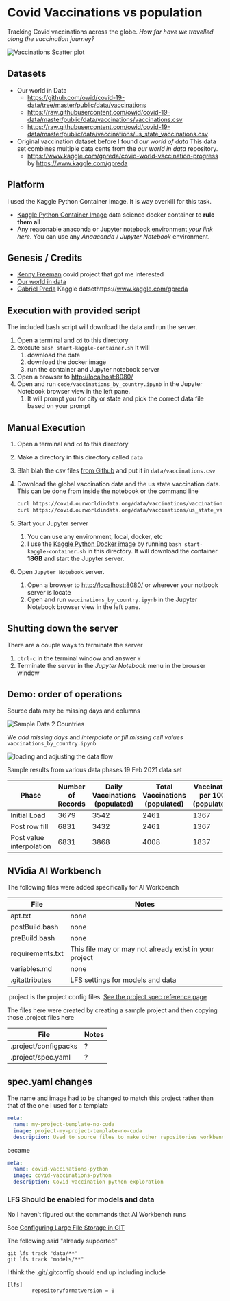 # Covid Vaccinations vs population

Tracking Covid vaccinations across the globe.  _How far have we travelled along the vaccination journey?_

![Vaccinations Scatter plot](log-log-scatter-plot.png)

## Datasets

* Our world in Data
  * <https://github.com/owid/covid-19-data/tree/master/public/data/vaccinations>
  * <https://raw.githubusercontent.com/owid/covid-19-data/master/public/data/vaccinations/vaccinations.csv>
  * <https://raw.githubusercontent.com/owid/covid-19-data/master/public/data/vaccinations/us_state_vaccinations.csv>
* Original vaccination dataset before I found _our world of data_  This data set combines multiple data cents from the _our world in data_ repository.
  * <https://www.kaggle.com/gpreda/covid-world-vaccination-progress> by <https://www.kaggle.com/gpreda>

## Platform

I used the Kaggle Python Container Image. It is way overkill for this task.

* [Kaggle Python Container Image](https://github.com/Kaggle/docker-python) data science docker container to **rule them all**
* Any reasonable anaconda or Jupyter notebook environment _your link here_. You can use any _Anaaconda_ / _Jupyter Notebook_ environment.

## Genesis / Credits

* [Kenny Freeman](https://github.com/Ken-Freeman) covid project that got me interested
* [Our world in data](https://github.com/owid/covid-19-data)
* [Gabriel Preda](https://www.kaggle.com/gpreda) Kaggle datsethttps://www.kaggle.com/gpreda

## Execution with provided script

The included bash script will download the data and run the server.

1. Open a terminal and `cd` to this directory
1. execute `bash start-kaggle-container.sh` It will
    1. download the data
    1. download the docker image
    1. run the container and Jupyter notebook server
1. Open a browser to <http://localhost:8080/>
1. Open and run `code/vaccinations_by_country.ipynb` in the Jupyter Notebook browser view in the left pane.
    1. It will prompt you for city or state and pick the correct data file based on your prompt

## Manual Execution

1. Open a terminal and `cd` to this directory
1. Make a directory in this directory called `data`
1. Blah blah the csv files [from Github](https://github.com/owid/covid-19-data/blob/master/public/data/vaccinations/vaccinations.csv)  and put it in `data/vaccinations.csv`
1. Download the global vaccination data and the us state vaccination data.  This can be done from inside the notebook or the command line

    ```bash
    curl https://covid.ourworldindata.org/data/vaccinations/vaccinations.csv -o data/vaccinations_world.csv
    curl https://covid.ourworldindata.org/data/vaccinations/us_state_vaccinations.csv -o data/vaccinations_state.csv
    ```

1. Start your Jupyter server
    1. You can use any environment, local, docker, etc
    2. I use the [Kaggle Python Docker image](<https://github.com/Kaggle/docker-python>) by running `bash start-kaggle-container.sh` in this directory.  It will download the container **18GB** and start the Jupyter server.
1. Open `Jupyter Notebook` server.
    1. Open a browser to <http://localhost:8080/> or wherever your notbook server is locate
    2. Open and run `vaccinations_by_country.ipynb` in the Jupyter Notebook browser view in the left pane.

## Shutting down the server

There are a couple ways to terminate the server

1. `ctrl-c` in the terminal window and answer `Y`
1. Terminate the server in the _Jupyter Notebook_ menu in the browser window

## Demo: order of operations

Source data may be missing days and columns

![Sample Data 2 Countries](covid_vaccinations_alignment_synthesis.png)

We _add missing days_ and _interpolate or fill missing cell values_ `vaccinations_by_country.ipynb`

![loading and adjusting the data flow](covid_vaccinations_demo_flow.png)

Sample results from various data phases 19 Feb 2021 data set

| Phase                    | Number of Records | Daily Vaccinations (populated) | Total Vaccinations (populated) | Vaccinated per 100 (populated) |
| ------------------------ | ----------------- | ------------------------------ | ------------------------------ | ------------------------------ |
| Initial Load             | 3679              | 3542                           | 2461                           | 1367                           |
| Post row fill            | 6831              | 3432                           | 2461                           | 1367                           |
| Post value interpolation | 6831              | 3868                           | 4008                           | 1837                           |

## NVidia AI Workbench

The following files were added specifically for AI Workbench

| File             | Notes                                                  |
| ---------------- | ------------------------------------------------------ |
| apt.txt          | none                                                   |
| postBuild.bash   | none                                                   |
| preBuild.bash    | none                                                   |
| requirements.txt | This file may or may not already exist in your project |
| variables.md     | none                                                   |
| .gitattributes   | LFS settings for models and data                       |

.project is the project config files. [See the project spec reference page](https://docs.nvidia.com/ai-workbench/user-guide/latest/reference/projects/spec.html#workbench-project-components)

The files here were created by creating a sample project and then copying those .project files here

| File                 | Notes |
| -------------------- | ----- |
| .project/configpacks | ?     |
| .project/spec.yaml   | ?     |

## spec.yaml changes

The name and image had to be changed to match this project rather than that of the one I used for a template

```yaml
meta:
  name: my-project-template-no-cuda
  image: project-my-project-template-no-cuda
  description: Used to source files to make other repositories workbench compatible
```

became

```yaml
meta:
  name: covid-vaccinations-python
  image: covid-vaccinations-python
  description: Covid vaccination python exploration
```

### LFS Should be enabled for models and data

No I haven't figured out the commands that AI Workbench runs

See [Configuring Large File Storage in GIT](https://docs.github.com/en/repositories/working-with-files/managing-large-files/configuring-git-large-file-storage)

The following said "already supported"

```shell
git lfs track "data/**"
git lfs track "models/**"
```

I think the .git/.gitconfig should end up including include

```config
[lfs]
        repositoryformatversion = 0
```
